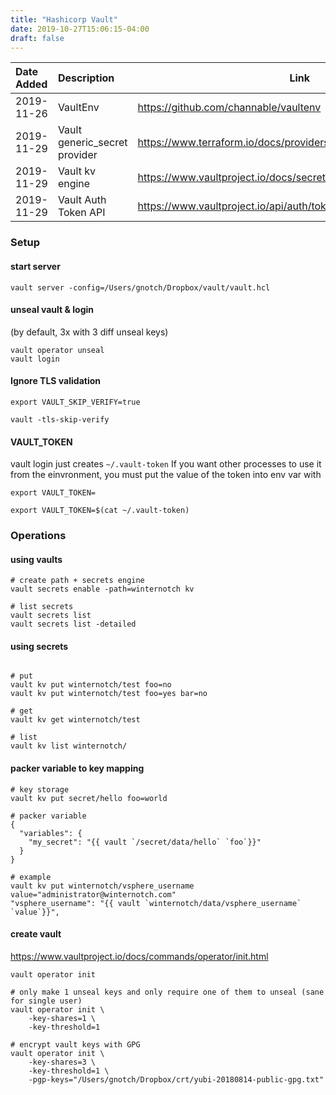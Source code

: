 ```yaml
---
title: "Hashicorp Vault"
date: 2019-10-27T15:06:15-04:00
draft: false
---
```

|Date Added|Description|Link|
|:---|:---|---|
|2019-11-26| VaultEnv | https://github.com/channable/vaultenv | 
|2019-11-29| Vault generic_secret provider | https://www.terraform.io/docs/providers/vault/d/generic_secret.html|
|2019-11-29| Vault kv engine | https://www.vaultproject.io/docs/secrets/kv/|
|2019-11-29| Vault Auth Token API |https://www.vaultproject.io/api/auth/token/index.html| 

### Setup

#### start server
```
vault server -config=/Users/gnotch/Dropbox/vault/vault.hcl
```

#### unseal vault & login
(by default, 3x with 3 diff unseal keys)
```
vault operator unseal
vault login
```

#### Ignore TLS validation
```
export VAULT_SKIP_VERIFY=true

vault -tls-skip-verify
```

#### VAULT_TOKEN
vault login just creates `~/.vault-token`
If you want other processes to use it from the einvronment, you must put the value of the token into env var with

`export VAULT_TOKEN=`

```
export VAULT_TOKEN=$(cat ~/.vault-token)
```


### Operations


#### using vaults
```
# create path + secrets engine
vault secrets enable -path=winternotch kv

# list secrets
vault secrets list
vault secrets list -detailed

```

#### using secrets
```

# put
vault kv put winternotch/test foo=no
vault kv put winternotch/test foo=yes bar=no

# get
vault kv get winternotch/test 

# list 
vault kv list winternotch/

```

#### packer variable to key mapping
```
# key storage
vault kv put secret/hello foo=world

# packer variable
{
  "variables": {
    "my_secret": "{{ vault `/secret/data/hello` `foo`}}"
  }
}

# example
vault kv put winternotch/vsphere_username value="administrator@winternotch.com"
"vsphere_username": "{{ vault `winternotch/data/vsphere_username` `value`}}",

```


#### create vault

https://www.vaultproject.io/docs/commands/operator/init.html

```
vault operator init 

# only make 1 unseal keys and only require one of them to unseal (sane for single user)
vault operator init \
    -key-shares=1 \
    -key-threshold=1 

# encrypt vault keys with GPG 
vault operator init \
    -key-shares=3 \
    -key-threshold=1 \
    -pgp-keys="/Users/gnotch/Dropbox/crt/yubi-20180814-public-gpg.txt"
```